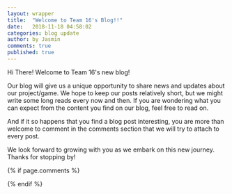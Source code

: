 ```yaml
---
layout: wrapper
title:  "Welcome to Team 16's Blog!!"
date:   2018-11-18 04:58:02
categories: blog update
author: by Jasmin
comments: true
published: true
---
```


Hi There!
Welcome to Team 16's new blog!

Our blog will give us a unique opportunity to share news and updates about our project/game.
We hope to keep our posts relatively short, but we might write some long reads every now and then.
If you are wondering what you can expect from the content you find on our blog, feel free to read on.

And if it so happens that you find a blog post interesting, you are more than welcome to comment in the comments section that we will try to attach to every post.

We look forward to growing with you as we embark on this new journey. Thanks for stopping by!



{% if page.comments %} 
<div id="disqus_thread"></div>
<script>
(function() { // DON'T EDIT BELOW THIS LINE
var d = document, s = d.createElement('script');
s.src = 'https://lothori16.disqus.com/embed.js';
s.setAttribute('data-timestamp', +new Date());
(d.head || d.body).appendChild(s);
})();
</script>
{% endif %}


